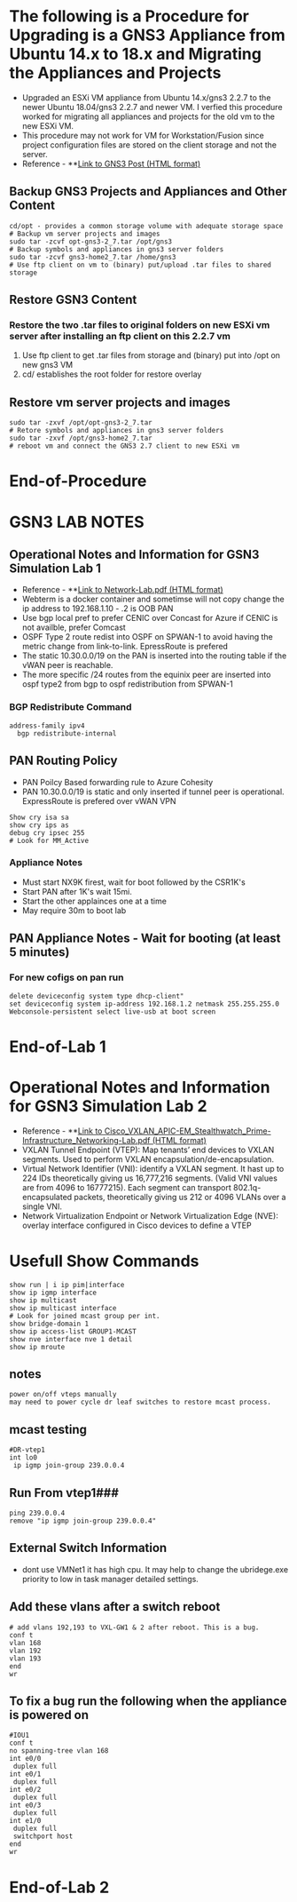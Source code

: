 # The following is a Procedure for Upgrading is a GNS3 Appliance from Ubuntu 14.x to 18.x and Migrating the Appliances and Projects 
- Upgraded an ESXi VM appliance from Ubuntu 14.x/gns3 2.2.7 to the newer Ubuntu 18.04/gns3 2.2.7 and newer VM. I verfied this procedure worked for migrating all appliances and projects for the old vm to the new ESXi VM. 
- This procedure may not work for VM for Workstation/Fusion since project configuration files are stored on the client storage and not the server.
- Reference - **[Link to GNS3 Post (HTML format)](https://gns3.com/upgrade-ubuntu-14-x-gns3-2-2-7-t)

## Backup GNS3 Projects and Appliances and Other Content
```
cd/opt - provides a common storage volume with adequate storage space
# Backup vm server projects and images
sudo tar -zcvf opt-gns3-2_7.tar /opt/gns3
# Backup symbols and appliances in gns3 server folders
sudo tar -zcvf gns3-home2_7.tar /home/gns3
# Use ftp client on vm to (binary) put/upload .tar files to shared storage
```
## Restore GSN3 Content
### Restore the two .tar files to original folders on new ESXi vm server after installing an ftp client on this 2.2.7 vm
1. Use ftp client to get .tar files from storage and (binary) put into /opt on new gns3 VM 
2. cd/ establishes the root folder for restore overlay

## Restore vm server projects and images
```
sudo tar -zxvf /opt/opt-gns3-2_7.tar
# Retore symbols and appliances in gns3 server folders
sudo tar -zxvf /opt/gns3-home2_7.tar
# reboot vm and connect the GNS3 2.7 client to new ESXi vm
```
# End-of-Procedure

# GSN3 LAB NOTES
## Operational Notes and Information for GSN3 Simulation Lab 1 
- Reference - **[Link to Network-Lab.pdf (HTML format)](https://github.com/garrygl/GNS3/blob/20b25805cb25cc5977216e78a9a4a0c04696f3e3/Network-Lab.pdf)
- Webterm is a docker container and sometimse will not copy change the ip address to 192.168.1.10 - .2 is OOB PAN
- Use bgp local pref to prefer CENIC over Concast for Azure if CENIC is not availble, prefer Comcast
- OSPF Type 2 route redist into OSPF on SPWAN-1 to avoid having the metric change from link-to-link. EpressRoute is prefered
- The static 10.30.0.0/19 on the PAN is inserted into the routing table if the vWAN peer is reachable. 
- The more specific /24 routes from the equinix peer are inserted into ospf type2 from bgp to ospf redistribution from SPWAN-1
### BGP Redistribute Command
```
address-family ipv4
  bgp redistribute-internal
```
## PAN Routing Policy
- PAN Poilcy Based forwarding rule to Azure Cohesity
- PAN 10.30.0.0/19 is static and only inserted if tunnel peer is operational. ExpressRoute is prefered over vWAN VPN
```
Show cry isa sa
show cry ips as
debug cry ipsec 255
# Look for MM_Active 
```
### Appliance Notes
* Must start NX9K firest, wait for boot followed by the CSR1K's
* Start PAN after 1K's wait 15mi.
* Start the other applainces one at a time
* May require 30m to boot lab

## PAN Appliance Notes - Wait for booting (at least 5 minutes) 
### For new cofigs on pan run 
```
delete deviceconfig system type dhcp-client"
set deviceconfig system ip-address 192.168.1.2 netmask 255.255.255.0
Webconsole-persistent select live-usb at boot screen
```
# End-of-Lab 1

# Operational Notes and Information for GSN3 Simulation Lab 2 
- Reference - **[Link to Cisco_VXLAN_APIC-EM_Stealthwatch_Prime-Infrastructure_Networking-Lab.pdf (HTML format)](https://github.com/garrygl/GNS3/blob/20b25805cb25cc5977216e78a9a4a0c04696f3e3/Cisco_VXLAN_APIC-EM_Stealthwatch_Prime-Infrastructure_Networking-Lab.pdf)
- VXLAN Tunnel Endpoint (VTEP): Map tenants’ end devices to VXLAN segments. Used to perform VXLAN encapsulation/de-encapsulation.
- Virtual Network Identifier (VNI): identify a VXLAN segment. It hast up to 224 IDs theoretically giving us 16,777,216 segments. (Valid VNI values are from 4096 to 16777215). Each segment can transport 802.1q-encapsulated packets, theoretically giving us 212 or 4096 VLANs over a single VNI.
- Network Virtualization Endpoint or Network Virtualization Edge (NVE): overlay interface configured in Cisco devices to define a VTEP
# Usefull Show Commands
```
show run | i ip pim|interface
show ip igmp interface
show ip multicast
show ip multicast interface
# Look for joined mcast group per int.
show bridge-domain 1
show ip access-list GROUP1-MCAST
show nve interface nve 1 detail
show ip mroute
```
## notes 
```
power on/off vteps manually
may need to power cycle dr leaf switches to restore mcast process.
```
## mcast testing
```
#DR-vtep1
int lo0
 ip igmp join-group 239.0.0.4
```
## Run From vtep1###
```
ping 239.0.0.4 
remove "ip igmp join-group 239.0.0.4"
```
## External Switch Information
* dont use VMNet1 it has high cpu. It may help to change the ubridege.exe priority to low in task manager detailed settings.
## Add these vlans after a switch reboot
```
# add vlans 192,193 to VXL-GW1 & 2 after reboot. This is a bug.
conf t
vlan 168
vlan 192
vlan 193
end
wr
```
## To fix a bug run the following when the appliance is powered on
```
#IOU1
conf t
no spanning-tree vlan 168
int e0/0
 duplex full
int e0/1
 duplex full
int e0/2
 duplex full
int e0/3
 duplex full
int e1/0
 duplex full
 switchport host
end
wr
```
# End-of-Lab 2
